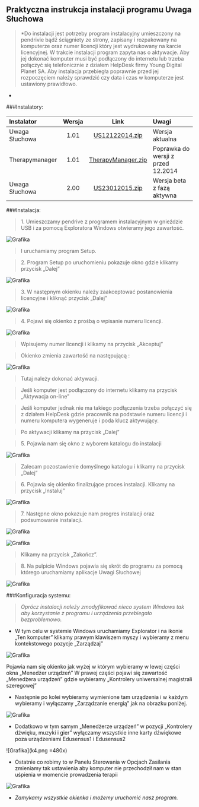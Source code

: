 ## Praktyczna instrukcja instalacji programu Uwaga Słuchowa

> *Do instalacji jest potrzeby program instalacyjny umieszczony na pendrivie bądź ściągniety ze strony, zapisany i rozpakowany na komputerze oraz numer licencji który jest wydrukowany na karcie licencyjnej.
W trakcie instalacji program zapyta nas o aktywacje.
Aby jej dokonać komputer musi być podłączony do internetu lub trzeba połączyć się telefonicznie z działem HelpDesk firmy Young Digital Planet SA.
Aby instalacja przebiegła poprawnie przed jej rozpoczęciem należy sprawdzić czy data i czas w komputerze jest ustawiony prawidłowo.
*
>

###Instalatory:



| Instalator	|Wersja	| Link 	|Uwagi|
|:------------|:------:|:-------------:|:---------------|
|Uwaga Słuchowa|1.01|[US12122014.zip](http://)| Wersja aktualna
|Therapymanager |1.01|[TherapyManager.zip](http://)| Poprawka do wersji z przed 12.2014
|Uwaga Słuchowa |2.00	|[US23012015.zip](http://)| Wersja beta z fazą aktywna







###Instalacja:

> 1\. Umieszczamy pendrive z programem instalacyjnym w gnieździe USB i za pomocą Exploratora Windows otwieramy jego zawartość.

![Grafika](t1.png)
> I uruchamiamy program Setup.



>  2\. Program Setup po uruchomieniu pokazuje okno gdzie klikamy przycisk „Dalej”

![Grafika](t2.png)

> 3\.  W następnym okienku należy zaakceptować postanowienia licencyjne i kliknąć  przycisk „Dalej”

![Grafika](t3.png)

> 4\. Pojawi się okienko z prośbą o wpisanie numeru licencji.

![Grafika](t4.png)
> Wpisujemy numer licencji i klikamy na przycisk „Akceptuj”

> Okienko zmienia zawartość na następującą :


![Grafika](t5.png)

> Tutaj należy dokonać aktywacji.

> Jeśli komputer jest podłączony do internetu klikamy na przycisk „Aktywacja on-line”

> Jeśli komputer jednak nie ma takiego podłączenia trzeba połączyć się z działem HelpDesk gdzie pracownik na podstawie numeru licencji i numeru komputera wygeneruje i poda klucz aktywujący.

> Po aktywacji klikamy na przycisk „Dalej”



>   5\. Pojawia nam się okno z wyborem katalogu do instalacji


![Grafika](t6.png)

> Zalecam pozostawienie domyślnego katalogu i klikamy na przycisk „Dalej”

> 6\. Pojawia się okienko finalizujące proces instalacji.
Klikamy na przycisk „Instaluj”

![Grafika](t7.png)

> 7\. Następne okno pokazuje nam progres instalacji oraz podsumowanie instalacji.

![Grafika](t8.png)

![Grafika](t9.png)


> Klikamy na przycisk „Zakończ”.

> 8\. Na pulpicie Windows pojawia się skrót do programu za pomocą którego uruchamiamy aplikacje Uwagi Słuchowej

![Grafika](t10.png)


###Konfiguracja systemu:


> *Oprócz instalacji należy zmodyfikować nieco system Windows tak aby korzystanie z programu i urządzenia przebiegało bezproblemowo.*

* W tym celu w systemie Windows uruchamiamy Explorator i na ikonie „Ten komputer” klikamy prawym klawiszem myszy i wybieramy z menu kontekstowego pozycje „Zarządzaj”



![Grafika](k1.png)

Pojawia nam się okienko jak wyżej w którym wybieramy w lewej części okna „Menedżer urządzeń”
W prawej części pojawi się zawartość „Menedżera urządzeń” gdzie wybieramy „Kontrolery uniwersalnej magistrali szeregowej”

* Następnie po kolei wybieramy wymienione tam urządzenia i w każdym wybieramy i wyłączamy „Zarządzanie energią” jak na obrazku poniżej.


![Grafika](k2.png)

* Dodatkowo w tym samym „Menedżerze  urządzeń” w pozycji  „Kontrolery dźwięku, muzyki i gier” wyłączamy wszystkie inne karty dźwiękowe poza urządzeniami Edusensus1 i Edusensus2



![Grafika](k4.png =480x)


* Ostatnie co robimy to w Panelu Sterowania w Opcjach Zasilania zmieniamy tak ustawienia aby komputer nie przechodził nam w stan uśpienia w momencie prowadzenia terapii


![Grafika](k5.png)

* _Zamykamy wszystkie okienka i możemy uruchomić nasz program._
